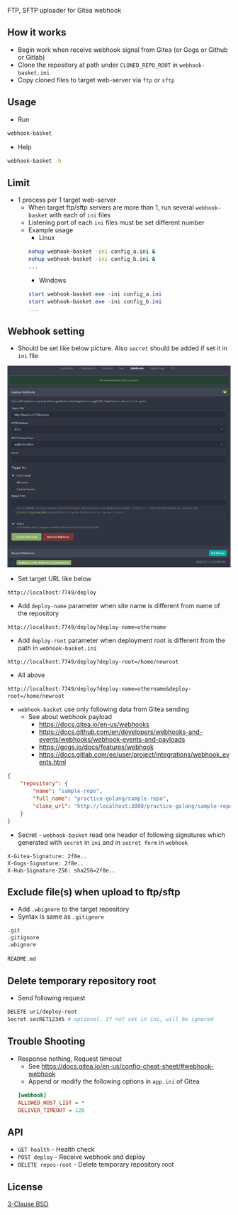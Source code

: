 FTP, SFTP uploader for Gitea webhook

## How it works
* Begin work when receive webhook signal from Gitea (or Gogs or Github or Gitlab)
* Clone the repository at path under `CLONED_REPO_ROOT` in `webhook-basket.ini`
* Copy cloned files to target web-server via `ftp` or `sftp`


## Usage
* Run
```sh
webhook-basket
```
* Help
```sh
webhook-basket -h
```


## Limit
* 1 process per 1 target web-server
    * When target ftp/sftp servers are more than 1, run several `webhook-basket` with each of `ini` files
    * Listening port of each `ini` files must be set different number
    * Example usage
        * Linux
        ```sh
        nohup webhook-basket -ini config_a.ini &
        nohup webhook-basket -ini config_b.ini &
        ...
        ```
        * Windows
        ```powershell
        start webhook-basket.exe -ini config_a.ini
        start webhook-basket.exe -ini config_b.ini
        ...
        ```


## Webhook setting
* Should be set like below picture. Also `secret` should be added if set it in `ini` file

![gitea](/doc/gitea.png)

* Set target URL like below
```
http://localhost:7749/deploy
```

* Add `deploy-name` parameter when site name is different from name of the repository
```
http://localhost:7749/deploy?deploy-name=othername
```
* Add `deploy-root` parameter when deployment root is different from the path in `webhook-basket.ini`
```
http://localhost:7749/deploy?deploy-root=/home/newroot
```
* All above
```
http://localhost:7749/deploy?deploy-name=othername&deploy-root=/home/newroot
```

* `webhook-basket` use only following data from Gitea sending
    * See about webhook payload
        * https://docs.gitea.io/en-us/webhooks
        * https://docs.github.com/en/developers/webhooks-and-events/webhooks/webhook-events-and-payloads
        * https://gogs.io/docs/features/webhook
        * https://docs.gitlab.com/ee/user/project/integrations/webhook_events.html
```json
{
    "repository": {
        "name": "sample-repo",
        "full_name": "practice-golang/sample-repo",
        "clone_url": "http://localhost:3000/practice-golang/sample-repo.git",
    }
}
```

* Secret - `webhook-basket` read one header of following signatures which generated with `secret` in `ini` and in `secret form` in `webhook`
```
X-Gitea-Signature: 2f8e..
X-Gogs-Signature: 2f8e..
X-Hub-Signature-256: sha256=2f8e..
```


## Exclude file(s) when upload to ftp/sftp
* Add `.wbignore` to the target repository
* Syntax is same as `.gitignore`
```
.git
.gitignore
.wbignore

README.md
```


## Delete temporary repository root
* Send following request
```sh
DELETE uri/deploy-root
Secret secRET12345 # optional. If not set in ini, will be ignored
```


## Trouble Shooting
* Response nothing, Request timeout
    * See https://docs.gitea.io/en-us/config-cheat-sheet/#webhook-webhook
    * Append or modify the following options in `app.ini` of Gitea
    ```ini
    [webhook]
    ALLOWED_HOST_LIST = *
    DELIVER_TIMEOUT = 120
    ```


## API
* `GET health` - Health check
* `POST deploy` - Receive webhook and deploy
* `DELETE repos-root` - Delete temporary repository root


## License

[3-Clause BSD](https://opensource.org/licenses/BSD-3-Clause)
